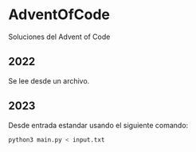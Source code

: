 # AdventOfCode
Soluciones del Advent of Code

## 2022
Se lee desde un archivo.

## 2023
Desde entrada estandar usando el siguiente comando:
```sh
python3 main.py < input.txt
```
